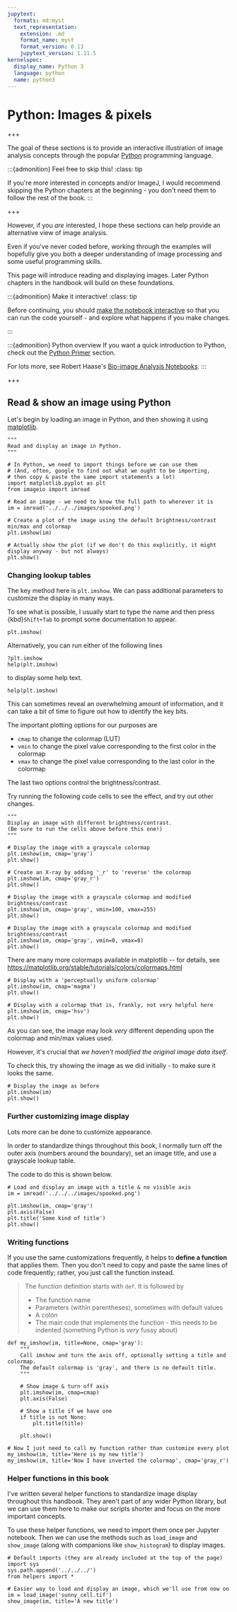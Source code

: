 ```yaml
---
jupytext:
  formats: md:myst
  text_representation:
    extension: .md
    format_name: myst
    format_version: 0.13
    jupytext_version: 1.11.5
kernelspec:
  display_name: Python 3
  language: python
  name: python3
---
```


# Python: Images & pixels

+++

The goal of these sections is to provide an interactive illustration of image analysis concepts through the popular [Python](https://www.python.org) programming language.

:::{admonition} Feel free to skip this!
:class: tip

If you're more interested in concepts and/or ImageJ, I would recommend skipping the Python chapters at the beginning - you don't need them to follow the rest of the book.
:::

+++

However, if you *are* interested, I hope these sections can help provide an alternative view of image analysis.

Even if you've never coded before, working through the examples will hopefully give you both a deeper understanding of image processing and some useful programming skills.

This page will introduce reading and displaying images.
Later Python chapters in the handbook will build on these foundations.

:::{admonition} Make it interactive!
:class: tip

Before continuing, you should [make the notebook interactive](sec-live-notebooks) so that you can run the code yourself - and explore what happens if you make changes.

:::

:::{admonition} Python overview
If you want a quick introduction to Python, check out the [Python Primer](../../appendices/python/python.md) section.

For lots more, see Robert Haase's [Bio-image Analysis Notebooks](https://haesleinhuepf.github.io/BioImageAnalysisNotebooks/).
:::


+++

## Read & show an image using Python <a name="show-image-in-python" />

Let's begin by loading an image in Python, and then showing it using [matplotlib](https://matplotlib.org).

```{code-cell} ipython3
"""
Read and display an image in Python.
"""

# In Python, we need to import things before we can use them
# (And, often, google to find out what we ought to be importing,
# then copy & paste the same import statements a lot)
import matplotlib.pyplot as plt
from imageio import imread

# Read an image - we need to know the full path to wherever it is
im = imread('../../../images/spooked.png')

# Create a plot of the image using the default brightness/contrast min/max and colormap
plt.imshow(im)

# Actually show the plot (if we don't do this explicitly, it might display anyway - but not always)
plt.show()
```

### Changing lookup tables

The key method here is `plt.imshow`.
We can pass additional parameters to customize the display in many ways.

To see what is possible, I usually start to type the name and then press {kbd}`Shift+Tab` to prompt some documentation to appear.
```
plt.imshow(
```
Alternatively, you can run either of the following lines
```
?plt.imshow
help(plt.imshow)
```
to display some help text.

```{code-cell} ipython3
help(plt.imshow)
```

This can sometimes reveal an overwhelming amount of information, and it can take a bit of time to figure out how to identify the key bits.

The important plotting options for our purposes are
* `cmap` to change the colormap (LUT)
* `vmin` to change the pixel value corresponding to the first color in the colormap
* `vmax` to change the pixel value corresponding to the last color in the colormap

The last two options control the brightness/contrast.

Try running the following code cells to see the effect, and try out other changes.

```{code-cell} ipython3
"""
Display an image with different brightness/contrast.
(Be sure to run the cells above before this one!)
"""

# Display the image with a grayscale colormap
plt.imshow(im, cmap='gray')
plt.show()
```

```{code-cell} ipython3
# Create an X-ray by adding '_r' to 'reverse' the colormap
plt.imshow(im, cmap='gray_r')
plt.show()
```

```{code-cell} ipython3
# Display the image with a grayscale colormap and modified brightness/contrast
plt.imshow(im, cmap='gray', vmin=100, vmax=255)
plt.show()
```

```{code-cell} ipython3
# Display the image with a grayscale colormap and modified brightness/contrast
plt.imshow(im, cmap='gray', vmin=0, vmax=8)
plt.show()
```

There are many more colormaps available in matplotlib -- for details, see https://matplotlib.org/stable/tutorials/colors/colormaps.html

```{code-cell} ipython3
# Display with a 'perceptually uniform colormap'
plt.imshow(im, cmap='magma')
plt.show()
```

```{code-cell} ipython3
# Display with a colormap that is, frankly, not very helpful here
plt.imshow(im, cmap='hsv')
plt.show()
```

As you can see, the image may look *very* different depending upon the colormap and min/max values used.

However, it's crucial that *we haven't modified the original image data itself*.

To check this, try showing the image as we did initially - to make sure it looks the same.

```{code-cell} ipython3
# Display the image as before
plt.imshow(im)
plt.show()
```

### Further customizing image display

Lots more can be done to customize appearance.

In order to standardize things throughout this book, I normally turn off the outer axis (numbers around the boundary), set an image title, and use a grayscale lookup table.

The code to do this is shown below.

```{code-cell} ipython3
# Load and display an image with a title & no visible axis
im = imread('../../../images/spooked.png')

plt.imshow(im, cmap='gray')
plt.axis(False)
plt.title('Some kind of title')
plt.show()
```

### Writing functions

If you use the same customizations frequently, it helps to **define a function** that applies them.
Then you don't need to copy and paste the same lines of code frequently; rather, you just call the function instead.

> The function definition starts with `def`. It is followed by
> * The function name
> * Parameters (within parentheses), sometimes with default values
> * A colon
> * The main code that implements the function - this needs to be indented (something Python is *very* fussy about)

```{code-cell} ipython3
def my_imshow(im, title=None, cmap='gray'):
    """
    Call imshow and turn the axis off, optionally setting a title and colormap.
    The default colormap is 'gray', and there is no default title.
    """

    # Show image & turn off axis
    plt.imshow(im, cmap=cmap)
    plt.axis(False)

    # Show a title if we have one
    if title is not None:
        plt.title(title)

    plt.show()

# Now I just need to call my function rather than customize every plot
my_imshow(im, title='Here is my new title')
my_imshow(im, title='Now I have inverted the colormap', cmap='gray_r')
```

### Helper functions in this book

I've written several helper functions to standardize image display throughout this handbook.
They aren't part of any wider Python library, but we can use them here to make our scripts shorter and focus on the more important concepts.

To use these helper functions, we need to import them once per Jupyter notebook.
Then we can use the methods such as `load_image` and `show_image` (along with companions like `show_histogram`) to display images.

```{code-cell} ipython3
# Default imports (they are already included at the top of the page)
import sys
sys.path.append('../../../')
from helpers import *
```

```{code-cell} ipython3
# Easier way to load and display an image, which we'll use from now on
im = load_image('sunny_cell.tif')
show_image(im, title='A new title')
```

```{code-cell} ipython3

```

